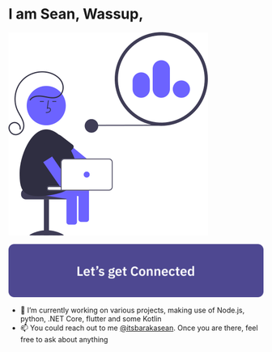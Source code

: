 # I am Sean, Wassup,

<img src="https://github.com/SeanBaraka/SeanBaraka/blob/master/signal-illustration.svg" />

[![Lets Connect](https://github.com/SeanBaraka/SeanBaraka/blob/master/connect-button.svg)](https://github.com/SeanBaraka)

- 🔭 I’m currently working on various projects, making use of Node.js, python, .NET Core, flutter and some Kotlin
- 📫 You could reach out to me <a href="https://twitter.com/itsbarakasean">@itsbarakasean</a>. Once you are there, feel free to ask about anything
